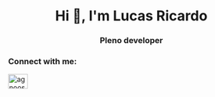 <h1 align="center">Hi 👋, I'm Lucas Ricardo</h1>
<h3 align="center">Pleno developer</h3>

<h3 align="left">Connect with me:</h3>
<p align="left">
<a href="https://twitter.com/agnoos_" target="blank"><img align="center" src="https://cdn.jsdelivr.net/npm/simple-icons@3.0.1/icons/twitter.svg" alt="agnoos_" height="30" width="40" /></a>
</p>
